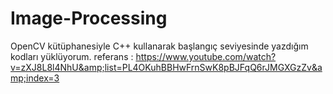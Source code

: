 # Image-Processing
OpenCV kütüphanesiyle C++ kullanarak başlangıç seviyesinde yazdığım kodları yüklüyorum. referans : https://www.youtube.com/watch?v=zXJ8L8l4NhU&amp;list=PL4OKuhBBHwFrnSwK8pBJFqQ6rJMGXGzZv&amp;index=3
